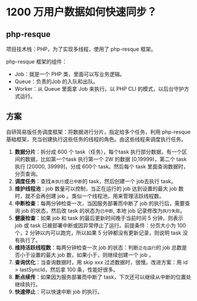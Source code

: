 # 1200 万用户数据如何快速同步？

##  php-resque

项目技术栈：PHP，为了实现多线程，使用了 php-resque 框架。

php-resque 框架的组件：

- Job：就是一个 PHP 类，里面可以写业务逻辑。
- Queue：负责的Job 的入队和出队。
- Worker：从 Queue 里面拿 Job 来执行。以 PHP CLI 的模式，以后台守护方式运行。

## 方案

自研简易版任务调度框架：将数据进行分片，指定给多个任务，利用 php-resque 基础框架，充当创建执行这些任务的线程的角色。由这些线程来调度执行任务。

1. **数据分片**：拆分成 600 个 task（任务），每个task 执行部分数据，有一个区间的数据，比如第一个task 执行第一个 2W 的数据 [0,19999)，第二个 task 执行 [20000, 39999]，分成 600个 task。然后每个 task 里面查询数据时，分页查询。
2. **调度任务**：查找`未执行`或`已中断`的 task，然后创建一个 job去执行 task。
3. **维护线程池**：job 数量可以控制，当正在运行的 job 达到设置的最大 job 数时，就不会再创建 job 。类似一个线程池，用来管理活跃线程数。
4. **中断检查**：每两分钟检查一次，当因服务部署而中断了 job 的执行后，需要查询 job 的状态，然后改 task 的状态为`已中断`, 本地 job 记录修改为`执行失败`。
5. **健康检查**：如果 job 和 task 的最后更新时间晚于当前时间 5 分钟，则表示 job 或 task 已被部署中断或因异常停止了运行。前提条件：分页大小为 100 个，2 分钟以内可以跑完，所以如果 5 分钟都没有更新记录，则说明 task 没有执行了。
6. **维持活跃线程数**：每两分钟检查一次 job 的状态：判断`正在运行`的 job 总数是否小于设置的最大 job 数，如果小于，则继续创建一个 job 。
7. **查询优化**：当查询数据时，用 skip xxx 过滤数据时，很慢。改进方案：用 id > lastSyncId，然后拿 100 条，性能好很多。
8. **断点续传**：如果因为服务部署而中断了 task，下次还可以继续从中断的位置处继续执行。
9. **快速停止**：可以快速中断 job 的执行。

